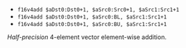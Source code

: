 * `f16v4add $aDst0:Dst0+1, $aSrc0:Src0+1, $aSrc1:Src1+1`
* `f16v4add $aDst0:Dst0+1, $aSrc0:BL, $aSrc1:Src1+1`
* `f16v4add $aDst0:Dst0+1, $aSrc0:BU, $aSrc1:Src1+1`

*Half-precision* 4-element vector element-wise addition.
